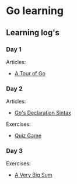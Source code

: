 # Go learning 

## Learning log's

### Day 1
Articles:
- [A Tour of Go](https://tour.golang.org/)

### Day 2

Articles:
- [Go's Declaration Sintax](https://go.dev/blog/declaration-syntax)

Exercises:
- [Quiz Game](https://github.com/gophercises/quiz)

### Day 3

Exercises:
- [A Very Big Sum](https://www.hackerrank.com/challenges/a-very-big-sum/problem)
